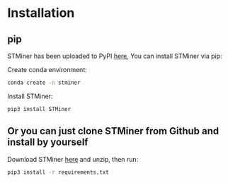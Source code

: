 # Installation

## pip
STMiner has been uploaded to PyPI [here](https://pypi.org/project/STMiner), You can install STMiner via pip:

Create conda environment:
```bash
conda create -n stminer
```

Install STMiner:
```bash
pip3 install STMiner
```

## Or you can just clone STMiner from Github and install by yourself

Download STMiner [here](https://github.com/xjtu-omics/STMiner.git) and unzip, then run:

```bash
pip3 install -r requirements.txt
```
